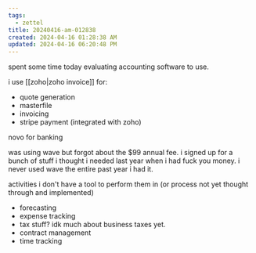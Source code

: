 ```yaml
---
tags:
  - zettel
title: 20240416-am-012838
created: 2024-04-16 01:28:38 AM
updated: 2024-04-16 06:20:48 PM
---
```

spent some time today evaluating accounting software to use. 

i use [[zoho|zoho invoice]] for:
- quote generation 
- masterfile 
- invoicing 
- stripe payment (integrated with zoho)

novo for banking 

was using wave but forgot about the $99 annual fee. i signed up for a bunch of stuff i thought i needed last year when i had fuck you money. i never used wave the entire past year i had it. 

activities i don't have a tool to perform them in (or process not yet thought through and implemented)
- forecasting 
- expense tracking 
- tax stuff? idk much about business taxes yet. 
- contract management 
- time tracking 